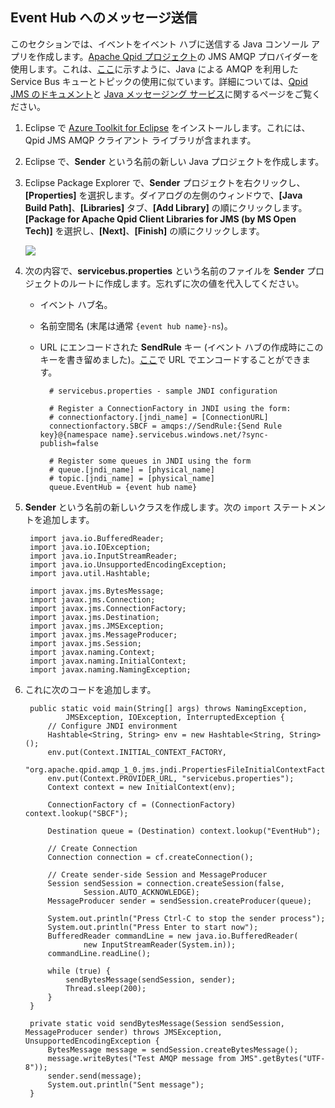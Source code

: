 ## Event Hub へのメッセージ送信
このセクションでは、イベントをイベント ハブに送信する Java コンソール アプリを作成します。[Apache Qpid プロジェクト](http://qpid.apache.org/)の JMS AMQP プロバイダーを使用します。これは、[ここ](../articles/service-bus/service-bus-java-how-to-use-jms-api-amqp.md)に示すように、Java による AMQP を利用した Service Bus キューとトピックの使用に似ています。詳細については、[Qpid JMS のドキュメント](http://qpid.apache.org/releases/qpid-0.30/programming/book/QpidJMS.html)と [Java メッセージング サービス](http://www.oracle.com/technetwork/java/jms/index.html)に関するページをご覧ください。

1. Eclipse で [Azure Toolkit for Eclipse](https://msdn.microsoft.com/library/azure/hh690946.aspx) をインストールします。これには、Qpid JMS AMQP クライアント ライブラリが含まれます。

2. Eclipse で、**Sender** という名前の新しい Java プロジェクトを作成します。

3. Eclipse Package Explorer で、**Sender** プロジェクトを右クリックし、**[Properties]** を選択します。ダイアログの左側のウィンドウで、**[Java Build Path]**、**[Libraries]** タブ、**[Add Library]** の順にクリックします。**[Package for Apache Qpid Client Libraries for JMS (by MS Open Tech)]** を選択し、**[Next]**、**[Finish]** の順にクリックします。

	![][8]

4. 次の内容で、**servicebus.properties** という名前のファイルを **Sender** プロジェクトのルートに作成します。忘れずに次の値を代入してください。
	- イベント ハブ名。
	- 名前空間名 (末尾は通常 `{event hub name}-ns`)。
	- URL にエンコードされた **SendRule** キー (イベント ハブの作成時にこのキーを書き留めました)。[ここ](http://www.w3schools.com/tags/ref_urlencode.asp)で URL でエンコードすることができます。

			# servicebus.properties - sample JNDI configuration

			# Register a ConnectionFactory in JNDI using the form:
			# connectionfactory.[jndi_name] = [ConnectionURL]
			connectionfactory.SBCF = amqps://SendRule:{Send Rule key}@{namespace name}.servicebus.windows.net/?sync-publish=false

			# Register some queues in JNDI using the form
			# queue.[jndi_name] = [physical_name]
			# topic.[jndi_name] = [physical_name]
			queue.EventHub = {event hub name}

5. **Sender** という名前の新しいクラスを作成します。次の `import` ステートメントを追加します。

		import java.io.BufferedReader;
		import java.io.IOException;
		import java.io.InputStreamReader;
		import java.io.UnsupportedEncodingException;
		import java.util.Hashtable;

		import javax.jms.BytesMessage;
		import javax.jms.Connection;
		import javax.jms.ConnectionFactory;
		import javax.jms.Destination;
		import javax.jms.JMSException;
		import javax.jms.MessageProducer;
		import javax.jms.Session;
		import javax.naming.Context;
		import javax.naming.InitialContext;
		import javax.naming.NamingException;

6. これに次のコードを追加します。

		public static void main(String[] args) throws NamingException,
				JMSException, IOException, InterruptedException {
			// Configure JNDI environment
			Hashtable<String, String> env = new Hashtable<String, String>();
			env.put(Context.INITIAL_CONTEXT_FACTORY,
					"org.apache.qpid.amqp_1_0.jms.jndi.PropertiesFileInitialContextFactory");
			env.put(Context.PROVIDER_URL, "servicebus.properties");
			Context context = new InitialContext(env);

			ConnectionFactory cf = (ConnectionFactory) context.lookup("SBCF");

			Destination queue = (Destination) context.lookup("EventHub");

			// Create Connection
			Connection connection = cf.createConnection();

			// Create sender-side Session and MessageProducer
			Session sendSession = connection.createSession(false,
					Session.AUTO_ACKNOWLEDGE);
			MessageProducer sender = sendSession.createProducer(queue);

			System.out.println("Press Ctrl-C to stop the sender process");
			System.out.println("Press Enter to start now");
			BufferedReader commandLine = new java.io.BufferedReader(
					new InputStreamReader(System.in));
			commandLine.readLine();

			while (true) {
				sendBytesMessage(sendSession, sender);
				Thread.sleep(200);
			}
		}

		private static void sendBytesMessage(Session sendSession, MessageProducer sender) throws JMSException, UnsupportedEncodingException {
	        BytesMessage message = sendSession.createBytesMessage();
	        message.writeBytes("Test AMQP message from JMS".getBytes("UTF-8"));
	        sender.send(message);
	        System.out.println("Sent message");
	    }



<!-- Links -->
[Azure Management Portal]: https://manage.windowsazure.com/


<!-- Images -->
[8]: ./media/service-bus-event-hubs-getstarted/create-sender-java1.png

<!---HONumber=July15_HO2-->